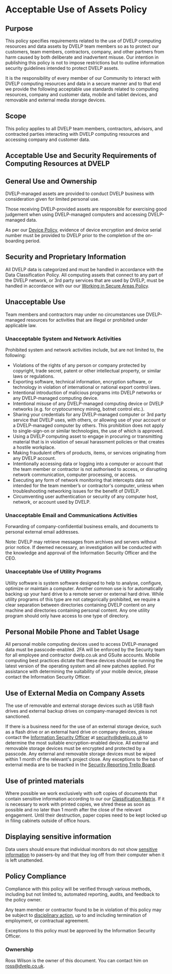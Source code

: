 # Acceptable Use of Assets Policy

## Purpose

This policy specifies requirements related to the use of DVELP computing
resources and data assets by DVELP team members so as to protect our customers,
team members, contractors, company, and other partners from harm caused by both
deliberate and inadvertent misuse. Our intention in publishing this policy is
not to impose restrictions but to outline information security guidelines
intended to protect DVELP assets.

It is the responsibility of every member of our Community to interact with DVELP
computing resources and data in a secure manner and to that end we provide the
following acceptable use standards related to computing resources, company and
customer data, mobile and tablet devices, and removable and external media
storage devices.

## Scope

This policy applies to all DVELP team members, contractors, advisors, and
contracted parties interacting with DVELP computing resources and accessing
company and customer data.

## Acceptable Use and Security Requirements of Computing Resources at DVELP

## General Use and Ownership

DVELP-managed assets are provided to conduct DVELP business with consideration
given for limited personal use.

Those receiving DVELP-provided assets are responsible for exercising good
judgement when using DVELP-managed computers and accessing DVELP-managed data.

As per our [Device Policy](asset-management.md), evidence of device encryption
and device serial number must be provided to DVELP prior to the completion of
the on-boarding period.

## Security and Proprietary Information

All DVELP data is categorized and must be handled in accordance with the Data
Classification Policy. All computing assets that connect to any part of the
DVELP network, or 3rd party services that are used by DVELP, must be handled in
accordance with our our [Working in Secure Areas
Policy](physical-and-environmental-security.md#working-in-secure-areas).

## Unacceptable Use

Team members and contractors may under no circumstances use DVELP-managed
resources for activities that are illegal or prohibited under applicable law.

### Unacceptable System and Network Activities

Prohibited system and network activities include, but are not limited to, the
following:
* Violations of the rights of any person or company protected by copyright,
  trade secret, patent or other intellectual property, or similar laws or
  regulations.
* Exporting software, technical information, encryption software, or technology
  in violation of international or national export control laws.
* Intentional introduction of malicious programs into DVELP networks or any
  DVELP-managed computing device.
* Intentional misuse of any DVELP-managed computing device or DVELP networks
  (e.g. for cryptocurrency mining, botnet control etc.).
* Sharing your credentials for any DVELP-managed computer or 3rd party service
  that DVELP uses, with others, or allowing use of your account or a
  DVELP-managed computer by others. This prohibition does not apply to
  single-sign-on or similar technologies, the use of which is approved.
* Using a DVELP computing asset to engage in procuring or transmitting material
  that is in violation of sexual harassment policies or that creates a hostile
  workplace.
* Making fraudulent offers of products, items, or services originating from any
  DVELP account.
* Intentionally accessing data or logging into a computer or account that the
  team member or contractor is not authorised to access, or disrupting network
  communication, computer processing, or access.
* Executing any form of network monitoring that intercepts data not intended for
  the team member’s or contractor's computer, unless when troubleshooting
  networking issues for the benefit of DVELP.
* Circumventing user authentication or security of any computer host, network,
  or account used by DVELP.

### Unacceptable Email and Communications Activities

Forwarding of company-confidential business emails, and documents to personal
external email addresses.

Note: DVELP may retrieve messages from archives and servers without prior
notice. If deemed necessary, an investigation will be conducted with the
knowledge and approval of the Information Security Officer and the CEO.

### Unacceptable Use of Utility Programs

Utility software is system software designed to help to analyse, configure,
optimize or maintain a computer. Another common use is for automatically backing
up your hard drive to a remote server or external hard drive. While utility
programs of this type are not categorically prohibited, we require a clear
separation between directories containing DVELP content on any machine and
directories containing personal content. Any one utility program should only
have access to one type of directory.

## Personal Mobile Phone and Tablet Usage

All personal mobile computing devices used to access DVELP-managed data must be
passcode-enabled. 2FA will be enforced by the Security team for all employee and
contractor dvelp.co.uk and GSuite accounts.  Mobile computing best practices
dictate that these devices should be running the latest version of the operating
system and all new patches applied.  For assistance with determining the
suitability of your mobile device, please contact the Information Security
Officer.

## Use of External Media on Company Assets

The use of removable and external storage devices such as USB flash drives and
external backup drives on company-managed devices is not sanctioned.

If there is a business need for the use of an external storage device, such as a
flash drive or an external hard drive on company devices, please contact the
[Information Security Officer](../README.md#contacts) at <security@dvelp.co.uk>
to determine the most suitable encryption-enabled device.  All external and
removable storage devices must be encrypted and protected by a passcode. Any
external and removable storage devices must be wiped within 1 month of the
relevant's project close. Any exceptions to the ban of external media are to be
tracked in the [Security Reporting Trello
Board](https://trello.com/b/Hx0o5GpZ/security-reporting).

## Use of printed materials

Where possible we work exclusively with soft copies of documents that contain
sensitive information according to our our [Classification
Matrix](./classification-of-information.md). If it is necessary to work with
printed copies, we shred these as soon as possible and no later than 1 month
after the close of the relevant engagement. Until their destruction, paper
copies need to be kept locked up in filing cabinets outside of office hours.

## Displaying sensitive information

Data users should ensure that individual monitors do not show [sensitive
information](./classification-of-information.md) to passers-by and that they log
off from their computer when it is left unattended.

## Policy Compliance

Compliance with this policy will be verified through various methods, including
but not limited to, automated reporting, audits, and feedback to the policy
owner.

Any team member or contractor found to be in violation of this policy may be
subject to [disciplinary action](../hr/disciplinary-procedure.md), up to and
including termination of employment, or contractual agreement.

Exceptions to this policy must be approved by the Information Security Officer.

### Ownership

Ross Wilson is the owner of this document. You can contact him on
<ross@dvelp.co.uk>.
